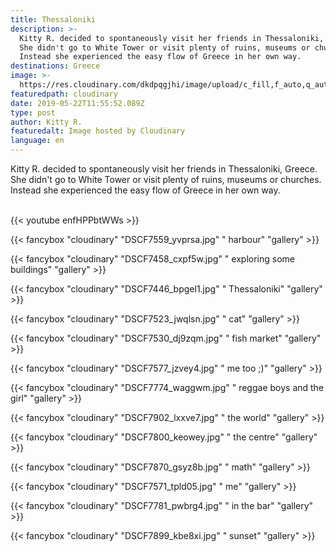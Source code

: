 ```yaml
---
title: Thessaloniki
description: >-
  Kitty R. decided to spontaneously visit her friends in Thessaloniki, Greece.
  She didn't go to White Tower or visit plenty of ruins, museums or churches.
  Instead she experienced the easy flow of Greece in her own way.
destinations: Greece
image: >-
  https://res.cloudinary.com/dkdpqgjhi/image/upload/c_fill,f_auto,q_auto,w_300/v1558526345/DSCF7935_mne3tk.jpg
featuredpath: cloudinary
date: 2019-05-22T11:55:52.089Z
type: post
author: Kitty R.
featuredalt: Image hosted by Cloudinary
language: en
---
```

Kitty R. decided to spontaneously visit her friends in Thessaloniki, Greece. She didn't go to White Tower or visit plenty of ruins, museums or churches. Instead she experienced the easy flow of Greece in her own way.

<br>{{< youtube enfHPPbtWWs >}}</br>

{{< fancybox "cloudinary" "DSCF7559_yvprsa.jpg" "      harbour" "gallery" >}}

{{< fancybox "cloudinary" "DSCF7458_cxpf5w.jpg" "      exploring some buildings" "gallery" >}}

{{< fancybox "cloudinary" "DSCF7446_bpgel1.jpg" "      Thessaloniki" "gallery" >}}

{{< fancybox "cloudinary" "DSCF7523_jwqlsn.jpg" "      cat" "gallery" >}}

{{< fancybox "cloudinary" "DSCF7530_dj9zqm.jpg" "      fish market" "gallery" >}}

{{< fancybox "cloudinary" "DSCF7577_jzvey4.jpg" "      me too ;)" "gallery" >}}

{{< fancybox "cloudinary" "DSCF7774_waggwm.jpg" "      reggae boys and the girl" "gallery" >}}

{{< fancybox "cloudinary" "DSCF7902_lxxve7.jpg" "      the world" "gallery" >}}

{{< fancybox "cloudinary" "DSCF7800_keowey.jpg" "      the centre" "gallery" >}}

{{< fancybox "cloudinary" "DSCF7870_gsyz8b.jpg" "      math" "gallery" >}}

{{< fancybox "cloudinary" "DSCF7571_tpld05.jpg" "     me" "gallery" >}}

{{< fancybox "cloudinary" "DSCF7781_pwbrg4.jpg" "     in the bar" "gallery" >}}

{{< fancybox "cloudinary" "DSCF7899_kbe8xi.jpg" "     sunset" "gallery" >}}
